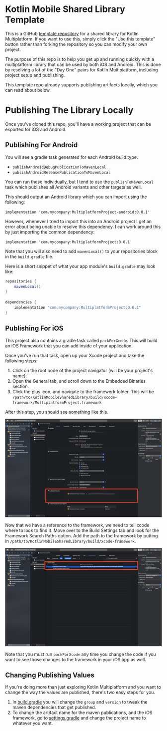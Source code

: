 # Kotlin Mobile Shared Library Template

This is a GitHub [template repository](https://github.blog/2019-06-06-generate-new-repositories-with-repository-templates/) for a shared library for Kotlin Multiplatform. If you want to use this, simply click the "Use this template" button rather than forking the repository so you can modify your own project. 

The purpose of this repo is to help you get up and running quickly with a multiplatform library that can be used by both iOS and Android. This is done by resolving a lot of the "Day One" pains for Kotlin Multiplatform, including project setup and publishing. 

This template repo already supports publishing artifacts locally, which you can read about below.

# Publishing The Library Locally

Once you've cloned this repo, you'll have a working project that can be exported for iOS and Android.  

## Publishing For Android 

You will see a gradle task generated for each Android build type:

* `publishAndroidDebugPublicationToMavenLocal`
* `publishAndroidReleasePublicationToMavenLocal`

You can run these individually, but I tend to use the `publishToMavenLocal` task which publishes all Android variants and other targets as well. 

This should output an Android library which you can import using the following:

`implementation 'com.mycompany:MultiplatformProject-android:0.0.1'`

However, whenever I tried to import this into an Android project I get an error about being unable to resolve this dependency. I can work around this by just importing the common dependency:

`implementation 'com.mycompany:MultiplatformProject:0.0.1'`

Note that you will also need to add `mavenLocal()` to your repositories block in the `build.gradle` file.

Here is a short snippet of what your app module's `build.gradle` may look like:

```groovy
repositories {
    mavenLocal() 
}

dependencies {
    implementation "com.mycompany:MultiplatformProject:0.0.1"
}
```

## Publishing For iOS

This project also contains a gradle task called `packForXcode`. This will build an iOS Framework that you can add inside of your application.

Once you've run that task, open up your Xcode project and take the following steps:

1. Click on the root node of the project navigator (will be your project's name).
2. Open the General tab, and scroll down to the Embedded Binaries section.
3. Click the plus icon, and navigate to the framework folder. This will be `/path/to/KotlinMobileSharedLibrary/build/xcode-framework/MultiplatformProject.framework`

After this step, you should see something like this.

![](assets/embedded_binaries.png)

Now that we have a reference to the framework, we need to tell xcode where to look to find it. Move over to the Build Settings tab and look for the Framework Search Paths option. Add the path to the framework by putting in `/path/to/KotlinMobileSharedLibrary/build/xcode-framework`.

![](assets/framework_path.png)

Note that you must run `packForXcode` any time you change the code if you want to see those changes to the framework in your iOS app as well. 

## Changing Publishing Values

If you're doing more than just exploring Kotlin Multiplatform and you want to change the way the values are published, there's two easy steps for you.

1. In [build.gradle](build.gradle) you will change the `group` and `version` to tweak the maven dependencies that get published.
2. To change the artifact name for the maven publications, and the iOS framework, go to [settings.gradle](settings.gradle) and change the project name to whatever you want.